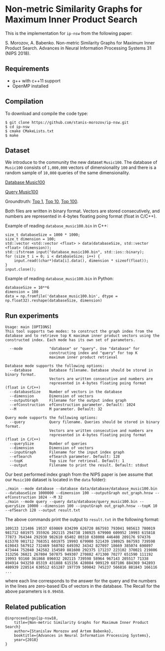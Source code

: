 # Non-metric Similarity Graphs for Maximum Inner Product Search

This is the implementation for ```ip-nsw``` from the following paper:

S. Morozov, A. Babenko. Non-metric Similarity Graphs for Maximum Inner Product Search. Advances in Neural Information Processing Systems 31 (NIPS 2018).

## Requirements
  - g++ with c++11 support
  - OpenMP installed

## Compilation
To download and compile the code type:
```
$ git clone https://github.com/stanis-morozov/ip-nsw.git
$ cd ip-nsw
$ cmake CMakeLists.txt
$ make
```
## Dataset
We introduce to the community the new dataset ```Music100```. The database of ```Music100``` consists of ```1,000,000``` vectors of dimensionality ```100``` and there is a random sample of ```10,000``` queries of the same dimensionality.

[Database Music100](https://yadi.sk/d/F85at7Df685hGA)

[Query Music100](https://yadi.sk/d/pdrfKf1dFkNAQA)

Groundtruth: [Top 1](https://yadi.sk/i/CtlFa-0GCSkvPA), [Top 10](https://yadi.sk/i/u0KaNC4KxW6g-g), [Top 100](https://yadi.sk/i/RJ_QGT9a1Ih5lw).

Both files are written in binary format. Vectors are stored consecutively, and numbers are represented in 4-bytes floating poing format (float in C/C++).

Example of reading ```database_music100.bin``` in C++:
```
size_t databaseSize = 1000 * 1000;
size_t dimension = 100;
std::vector <std::vector <float> > data(databaseSize, std::vector <float> (dimension));
std::ifstream input("database_music100.bin", std::ios::binary);
for (size_t i = 0; i < databaseSize; i++) {
    input.read((char*)data[i].data(), dimension * sizeof(float));
}
input.close();
```
Example of reading ```database_music100.bin``` in Python:
```
databaseSize = 10**6
dimension = 100
data = np.fromfile('database_music100.bin', dtype = np.float32).reshape(databaseSize, dimension)
```

## Run experiments
```
Usage: main [OPTIONS]
This tool supports two modes: to construct the graph index from the database and to retrieve top K maximum inner product vectors using the constructed index. Each mode has its own set of parameters.

  --mode            "database" or "query". Use "database" for
                    constructing index and "query" for top K
                    maximum inner product retrieval

Database mode supports the following options:
  --database        Database filename. Database should be stored in binary format.
                    Vectors are written consecutive and numbers are
                    represented in 4-bytes floating poing format (float in C/C++)
  --databaseSize    Number of vectors in the database
  --dimension       Dimension of vectors
  --outputGraph     Filename for the output index graph
  --efConstruction  efConstruction parameter. Default: 1024
  --M               M parameter. Default: 32

Query mode supports the following options:
  --query           Query filename. Queries should be stored in binary format.
                    Vectors are written consecutive and numbers are
                    represented in 4-bytes floating poing format (float in C/C++)
  --querySize       Number of queries
  --dimension       Dimension of vectors
  --inputGraph      Filename for the input index graph
  --efSearch        efSearch parameter. Default: 128
  --topK            Top size for retrieval. Default: 1
  --output          Filename to print the result. Default: stdout
```
Our best performed index graph from the NIPS paper is (we assume that our ```Music100``` dataset is located in the ```data``` folder):
```
./main --mode database --database data/database/database_music100.bin --databaseSize 1000000 --dimension 100 --outputGraph out_graph.hnsw --efConstruction 1024 --M 32
./main --mode query --query data/database/query_music100.bin --querySize 10000 --dimension 100 --inputGraph out_graph.hnsw --topK 10 --efSearch 128 --output result.txt
```
The above commands print the output to ```result.txt``` in the following format:
```
109133 121486 19537 659869 834299 626720 867593 793041 985613 780019 
981712 601975 355926 202115 294738 198925 679900 609952 19993 615818 
77873 764344 292930 982610 65402 80310 638008 446408 209176 974376 
615370 981712 768351 601975 19993 679900 521439 198925 867593 739598 
619843 567912 732469 560702 649392 34342 827097 18669 385074 690897 
473444 752040 342582 154589 881600 292375 171237 223102 370021 219806 
313256 36821 267804 507875 949307 270882 471300 70277 651590 111192 
19993 93160 361868 896032 202115 739598 58964 967143 205517 71338 
894914 943250 85319 431888 615156 428084 909129 687106 884369 942893 
480939 228514 630512 651287 197739 509842 745237 566816 881843 166116
...
```
where each line corresponds to the answer for the query and the numbers in the lines are zero-based IDs of vectors in the database.
The Recall for the above parameters is ```0.99458```.

## Related publication
```
@inproceedings{ip-nsw18,
    title={Non-metric Similarity Graphs for Maximum Inner Product Search}
    author={Stanislav Morozov and Artem Babenko},
    booktitle={Advances in Neural Information Processing Systems},
    year={2018}
}
```
